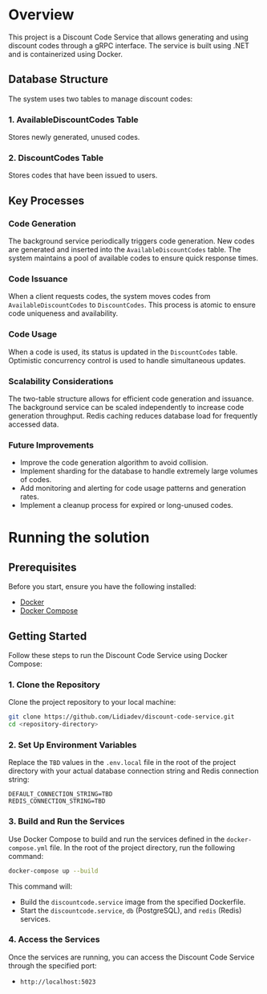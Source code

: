 # Overview

This project is a Discount Code Service that allows generating and using discount codes through a gRPC interface. The service is built using .NET and is containerized using Docker.

## Database Structure
The system uses two tables to manage discount codes:

### 1. AvailableDiscountCodes Table
   Stores newly generated, unused codes.

### 2. DiscountCodes Table
   Stores codes that have been issued to users.

## Key Processes

### Code Generation

The background service periodically triggers code generation.
New codes are generated and inserted into the `AvailableDiscountCodes` table.
The system maintains a pool of available codes to ensure quick response times.

### Code Issuance

When a client requests codes, the system moves codes from `AvailableDiscountCodes` to `DiscountCodes`.
This process is atomic to ensure code uniqueness and availability.

### Code Usage

When a code is used, its status is updated in the `DiscountCodes` table.
Optimistic concurrency control is used to handle simultaneous updates.

### Scalability Considerations

The two-table structure allows for efficient code generation and issuance.
The background service can be scaled independently to increase code generation throughput.
Redis caching reduces database load for frequently accessed data.

### Future Improvements

- Improve the code generation algorithm to avoid collision.
- Implement sharding for the database to handle extremely large volumes of codes.
- Add monitoring and alerting for code usage patterns and generation rates.
- Implement a cleanup process for expired or long-unused codes.

# Running the solution
## Prerequisites

Before you start, ensure you have the following installed:

- [Docker](https://docs.docker.com/get-docker/)
- [Docker Compose](https://docs.docker.com/compose/install/)

## Getting Started

Follow these steps to run the Discount Code Service using Docker Compose:

### 1. Clone the Repository

Clone the project repository to your local machine:

```bash
git clone https://github.com/Lidiadev/discount-code-service.git
cd <repository-directory>
```

### 2. Set Up Environment Variables

Replace the `TBD` values in the `.env.local` file in the root of the project directory with your actual database connection string and Redis connection string:

```dotenv
DEFAULT_CONNECTION_STRING=TBD
REDIS_CONNECTION_STRING=TBD
```

### 3. Build and Run the Services

Use Docker Compose to build and run the services defined in the `docker-compose.yml` file. In the root of the project directory, run the following command:

```bash
docker-compose up --build
```

This command will:

- Build the `discountcode.service` image from the specified Dockerfile.
- Start the `discountcode.service`, `db` (PostgreSQL), and `redis` (Redis) services.

### 4. Access the Services

Once the services are running, you can access the Discount Code Service through the specified port:

- `http://localhost:5023`